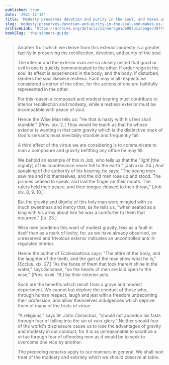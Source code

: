 ```yaml
---
published: true
date: '2021-12-13'
title: 'Modesty preserves devotion and purity in the soul, and makes us fit for society; whereas immodesty ruins all these things'
slug: 'modesty-preserves-devotion-and-purity-in-the-soul-and-makes-us-fit-for-society-whereas-immodesty-ruins-all-these-things'
archiveLink: 'https://archive.org/details/sinnersguide00luis/page/397?view=theater'
bookSlug: 'the-sinners-guide'
---
```


> Another fruit which we derive from this exterior modesty is a greater facility in preserving the recollection, devotion, and purity of the soul.
> 
> The interior and the exterior man are so closely united that good or evil in one is quickly communicated to the other. If order reign in the soul its effect is experienced in the body; and the body, if disturbed, renders the soul likewise restless. Each may in all respects be considered a mirror of the other, for the actions of one are faithfully represented in the other.
> 
> For this reason a composed and modest bearing must contribute to interior recollection and modesty, while a restless exterior must be incompatible with peace of soul.
> 
> Hence the Wise Man tells us: "He that is hasty with his feet shall stumble." [Prov. xix. 2.] Thus would he teach us that he whose exterior is wanting in that calm gravity which is the distinctive mark of God's servants must inevitably stumble and frequently fall.
> 
> A third effect of the virtue we are considering is to communicate to man a composure and gravity befitting any office he may fill.
> 
> We behold an example of this in Job, who tells us that the "light [the dignity] of his countenance never fell to the earth." [Job xxix. 24.] And speaking of the authority of his bearing, he says: "The young men saw me and hid themselves, and the old men rose up and stood. The princes ceased to speak, and laid the finger on their mouth. The rulers held their peace, and their tongue cleaved to their throat," [Job xix. 8, 9. 10.]
> 
> But the gravity and dignity of this holy man were mingled with so much sweetness and mercy that, as he tells us, "when seated as a king with his army about him he was a comforter to them that mourned." [Ib. 25.]
> 
> Wise men condemn this want of modest gravity, less as a fault in itself than as a mark of levity; for, as we have already observed, an unreserved and frivolous exterior indicates an uncontrolled and ill-regulated interior.
> 
> Hence the author of Ecclesiasticus says: "The attire of the body, and the laughter of the teeth, and the gait of the man show what he is," [Ecclus. xix. 27.] "As the faces of them that look therein shine in the water," says Solomon, "so the hearts of men are laid open to the wise," [Prov. xxvii. 19.] by their exterior acts.
> 
> Such are the benefits which result from a grave and modest deportment. We cannot but deplore the conduct of those who, through human respect, laugh and jest with a freedom unbecoming their profession, and allow themselves indulgences which deprive them of many of the fruits of virtue.
> 
> "A religious," says St. John Climachus, "should not abandon his fasts through fear of falling into the sin of vain-glory." Neither should fear of the world's displeasure cause us to lose the advantages of gravity and modesty in our conduct; for it is as unreasonable to sacrifice a virtue through fear of offending men as it would be to seek to overcome one vice by another.
> 
> The preceding remarks apply to our manners in general. We shall next treat of the modesty and sobriety which we should observe at table.